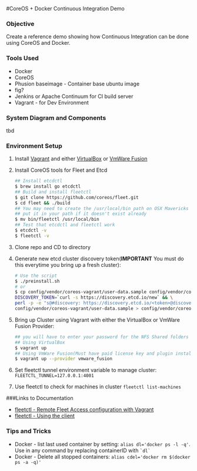 #CoreOS + Docker Continuous Integration Demo

### Objective
Create a reference demo showing how Continuous Integration can be done using CoreOS and Docker.  

### Tools Used
* Docker
* CoreOS
* Phusion baseimage - Container base ubuntu image
* fig?
* Jenkins or Apache Continuum for CI build server 
* Vagrant - for Dev Environment

### System Diagram and Components
tbd

### Environment Setup
1. Install [Vagrant](https://www.vagrantup.com/downloads.html) and either [VirtualBox](https://www.virtualbox.org) or [VmWare Fusion](http://www.vmware.com/products/fusion)
2. Install CoreOS tools for Fleet and Etcd  
    		
    ```bash
    ## Install etcdctl
    $ brew install go etcdctl
    ## Build and install fleetctl
    $ git clone https://github.com/coreos/fleet.git
    $ cd fleet && ./build
    ## You may need to create the /usr/local/bin path on OSX Mavericks and 
    ## put it in your path if it doesn't exist already
    $ mv bin/fleetctl /usr/local/bin
    ## Test that etcdctl and fleetctl work
    $ etcdctl -v
    $ fleetctl -v
    ``` 
3. Clone repo and CD to directory
4. Generate new etcd cluster discovery token(**IMPORTANT** You must do this everytime you bring up a fresh cluster):

    ```bash
    # Use the script
    $ ./preinstall.sh
    # or 
    $ cp config/vendor/coreos-vagrant/user-data.sample config/vendor/coreos-vagrant/user-data && \
    DISCOVERY_TOKEN=`curl -s https://discovery.etcd.io/new` && \
    perl -p -e "s@#discovery: https://discovery.etcd.io/<token>@discovery: $DISCOVERY_TOKEN@g" \
    config/vendor/coreos-vagrant/user-data.sample > config/vendor/coreos-vagrant/user-data
    ```
5. Bring up Cluster using Vagrant with either the VirtualBox or VmWare Fusion Provider:

    ```bash
    ## you will have to enter your password for the NFS Shared folders
    ## Using VirtualBox
    $ vagrant up
    ## Using VmWare Fusion(Must have paid license key and plugin installed)
    $ vagrant up --provider vmware_fusion
    ```
6. Set fleetctl tunnel environment variable to manage cluster: `FLEETCTL_TUNNEL=127.0.0.1:4001`
7. Use fleetctl to check for machines in cluster `fleetctl list-machines`

###Links to Documentation
* [fleetctl - Remote Fleet Access configuration with Vagrant](https://github.com/coreos/fleet/blob/master/Documentation/remote-access.md)  
* [fleetctl - Using the client](https://github.com/coreos/fleet/blob/master/Documentation/using-the-client.md)

### Tips and Tricks

* Docker - list last used container by setting: `alias dl='docker ps -l -q'`.  Use in any command by replacing containerID with `` `dl` ``
* Docker - Delete all stopped containers: `alias cdel='docker rm $(docker ps -a -q)'`



